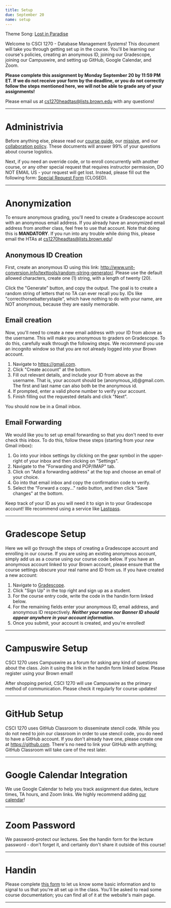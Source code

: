 ```yaml
---
title: Setup
due: September 20
name: setup
---
```


Theme Song: <a href="https://www.youtube.com/watch?v=6riDJMI-Y8U&ab_channel=CrunchyrollCollection">Lost in Paradise</a>

Welcome to CSCI 1270 - Database Management Systems! This document will take you through getting set up in the course. You'll be learning our course's policies, creating an anonymous ID, joining our Gradescope, joining our Campuswire, and setting up GitHub, Google Calendar, and Zoom.

**Please complete this assignment by Monday September 20 by 11:59 PM ET. If we do not receive your form by the deadline, or you do not correctly follow the steps mentioned here, we will not be able to grade any of your assignments!**

Please email us at cs1270headtas@lists.brown.edu with any questions!

---

# Administrivia

Before anything else, please read our [course guide](/misc/course_guide), our [missive](/static/files/missive.pdf), and our [collaboration policy](/static/files/collab.pdf). These documents will answer 99% of your questions about course logistics.

Next, if you need an override code, or to enroll concurrently with another course, or any other special request that requires instructor permission, DO NOT EMAIL US - your request will get lost. Instead, please fill out the following form: [Special Request Form](https://forms.gle/kzbyY1qsRqRemzSUA) (CLOSED).

---

# Anonymization

To ensure anonymous grading, you'll need to create a Gradescope account with an anonymous email address. If you already have an anonymized email address from another class, feel free to use that account. Note that doing this is **MANDATORY**. If you run into any trouble while doing this, please email the HTAs at cs1270headtas@lists.brown.edu!

## Anonymous ID Creation

First, create an anonymous ID using this link: http://www.unit-conversion.info/texttools/random-string-generator/. Please use the default allowed characters, create one (1) string, with a length of twenty (20).

Click the "Generate" button, and copy the output. The goal is to create a random string of letters that no TA can ever recall you by. IDs like "correcthorsebatterystaple", which have nothing to do with your name, are NOT anonymous, because they are easily memorable.

## Email creation

Now, you'll need to create a new email address with your ID from above as the username. This will make you anonymous to graders on Gradescope. To do this, carefully walk through the following steps. We recommend you use an incognito window so that you are not already logged into your Brown account. 

1) Navigate to https://gmail.com.
2) Click "Create account" at the bottom.
3) Fill out relevant details, and include your ID from above as the username. That is, your account should be (anonymous_id)@gmail.com. The first and last name can also both be the anonymous id.
4) If prompted, enter a valid phone number to verify your account.
5) Finish filling out the requested details and click "Next".

You should now be in a Gmail inbox.

## Email Forwarding

We would like you to set up email forwarding so that you don't need to ever check this inbox. To do this, follow these steps (starting from your *new* Gmail inbox):

1) Go into your inbox settings by clicking on the gear symbol in the upper-right of your inbox and then clicking on "Settings".
2) Navigate to the "Forwarding and POP/IMAP" tab.
3) Click on "Add a forwarding address" at the top and choose an email of your choice.
4) Go into that email inbox and copy the confirmation code to verify.
5) Select the "Forward a copy..." radio button, and then click "Save changes" at the bottom.

Keep track of your ID as you will need it to sign in to your Gradescope account! We recommend using a service like [Lastpass](https://ithelp.brown.edu/kb/lastpass).

---

# Gradescope Setup

Here we will go through the steps of creating a Gradescope account and enrolling in our course. If you are using an existing anonymous account, simply add us as a course using our course code below. If you have an anonymous account linked to your Brown account, please ensure that the course settings obscure your real name and ID from us. If you have created a new account:

1) Navigate to [Gradescope](https://gradescope.com).
2) Click "Sign Up" in the top right and sign up as a student.
3) For the course entry code, write the code in the handin form linked below.
4) For the remaining fields enter your anonymous ID, email address, and anonymous ID respectively. ***Neither your name nor Banner ID should appear anywhere in your account information.***
5) Once you submit, your account is created, and you're enrolled!

---

# Campuswire Setup

CSCI 1270 uses Campuswire as a forum for asking any kind of questions about the class. Join it using the link in the handin form linked below. Please register using your Brown email!

After shopping period, CSCI 1270 will use Campuswire as the primary method of communication. Please check it regularly for course updates!

---

# GitHub Setup

CSCI 1270 uses GitHub Classroom to disseminate stencil code. While you do not need to join our classroom in order to use stencil code, you do need to have a GitHub account. If you don't already have one, please create one at https://github.com. There's no need to link your GitHub with anything; GitHub Classroom will take care of the rest later.

---

# Google Calendar Integration

We use Google Calendar to help you track assignment due dates, lecture times, TA hours, and Zoom links. We highly recommend adding [our calendar](https://calendar.google.com/calendar/u/0?cid=Y180cnQwMXNhanU2ZXFnbXYxcjhkMmlxcmVnY0Bncm91cC5jYWxlbmRhci5nb29nbGUuY29t)!

---

# Zoom Password

We password-protect our lectures. See the handin form for the lecture password - don't forget it, and certainly don't share it outside of this course!

---

# Handin

Please complete [this form](https://forms.gle/yPmt7etYULiZUR9cA) to let us know some basic information and to signal to us that you're all set up in the class. You'll be asked to read some course documentation; you can find all of it at the website's main page.

---
